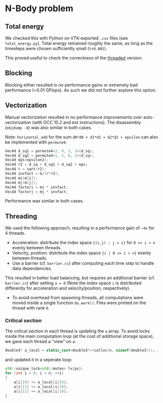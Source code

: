 # N-Body problem

## Total energy

We checked this with Python on VTK-exported `.csv` files (see `total_energy.py`). Total energy remained roughly the same, as long as the timesteps were chosen sufficiently small (`t<0.001`).

This proved useful to check the correctness of the [threaded](#Threaded) version.

## Blocking

Blocking either resulted in no performance gains or extremely bad performance (~0.01 GFlops). As such we did not further explore this option.

## Vectorization

Manual vectorization resulted in no performance improvements over auto-vectorization (with GCC 10.2 and `AVX` instructions). The disassembly (`objdump -d`) was also similar in both cases.

Note: `horizontal_add` for the sum `d0*d0 + d1*d1 + d2*d2 + epsilon` can also be implemented with `permute4`:

```cpp
Vec4d d_sq1 = permute4<2, 0, 1, 3>(d_sq);
Vec4d d_sq2 = permute4<1, 2, 0, 3>(d_sq);
Vec4d eps(epsilon2);
Vec4d r2 = d_sq + d_sq1 + d_sq2 + eps;
Vec4d r = sqrt(r2);
Vec4d invfact = G/(r*r2);
Vec4d mi(m[i]);
Vec4d mj(m[j]);
Vec4d factori = mi * invfact;
Vec4d factorj = mj * invfact;
```
Performance was similar in both cases.

## Threading

We used the following approach, resulting in a performance gain of `~4x` for 4 threads.

* Acceleration: distribute the index space `{(i,j) : j > i}` for `0 <= i < n` evenly between threads.
* Velocity, position: distribute the index space `{i | 0 <= i < n}` evenly between threads.
* Use a barrier (cf. `barrier.cc`) after computing each time step to handle data dependencies.

This resulted in better load balancing, but requires an additional barrier (cf. `barrier.cc`) after setting `a = 0` (Note the index space `i` is distributed differently for acceleration and velocity/position, respectively).

* To avoid overhead from spawning threads, all computations were moved inside a single function `do_work()`. Files were printed on the thread with rank `0`.

### Critical section

The critical section in each thread is updating the `a` array. To avoid locks inside the main computation loop (at the cost of additional storage space), we gave each thread a "view" on `a`:

```cpp
double3* a_local = static_cast<double3*>(calloc(n, sizeof(double3))); // zero-initialized
```

and updated it in a seperate loop:

```cpp
std::unique_lock<std::mutex> lx{px};
for (int i = 0; i < n; ++i)
{
    a[i][0] += a_local[i][0];
    a[i][1] += a_local[i][0];
    a[i][2] += a_local[i][0];
}
```